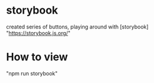 # storybook

created series of buttons, playing around with [storybook] "https://storybook.js.org/"

# How to view

"npm run storybook"

